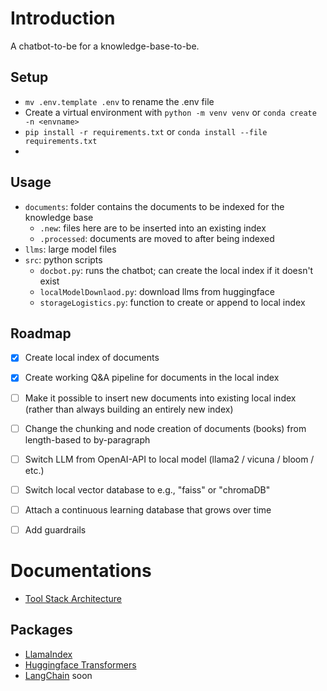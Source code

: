 # Introduction

A chatbot-to-be for a knowledge-base-to-be.

## Setup

- `mv .env.template .env` to rename the .env file
- Create a virtual environment with `python -m venv venv` or `conda create -n <envname>`
- `pip install -r requirements.txt` or `conda install --file requirements.txt`
- 

## Usage

- `documents`: folder contains the documents to be indexed for the knowledge base
  - `.new`: files here are to be inserted into an existing index
  - `.processed`: documents are moved to after being indexed
- `llms`: large model files
- `src`: python scripts
  - `docbot.py`: runs the chatbot; can create the local index if it doesn't exist
  - `localModelDownlaod.py`: download llms from huggingface
  - `storageLogistics.py`: function to create or append to local index


## Roadmap

- [x] Create local index of documents
- [x] Create working Q&A pipeline for documents in the local index
- [ ] Make it possible to insert new documents into existing local index (rather than always building an entirely new index)
- [ ] Change the chunking and node creation of documents (books) from length-based to by-paragraph
- [ ] Switch LLM from OpenAI-API to local model (llama2 / vicuna / bloom / etc.)
- [ ] Switch local vector database to e.g., "faiss" or "chromaDB" 
- [ ] Attach a continuous learning database that grows over time
- [ ] Add guardrails


# Documentations

- [Tool Stack Architecture](https://a16z.com/2023/06/20/emerging-architectures-for-llm-applications/)

## Packages

- [LlamaIndex](https://gpt-index.readthedocs.io/en/latest/end_to_end_tutorials/usage_pattern.html)
- [Huggingface Transformers](https://github.com/huggingface/transformers)
- [LangChain](https://docs.langchain.com/docs/) soon
